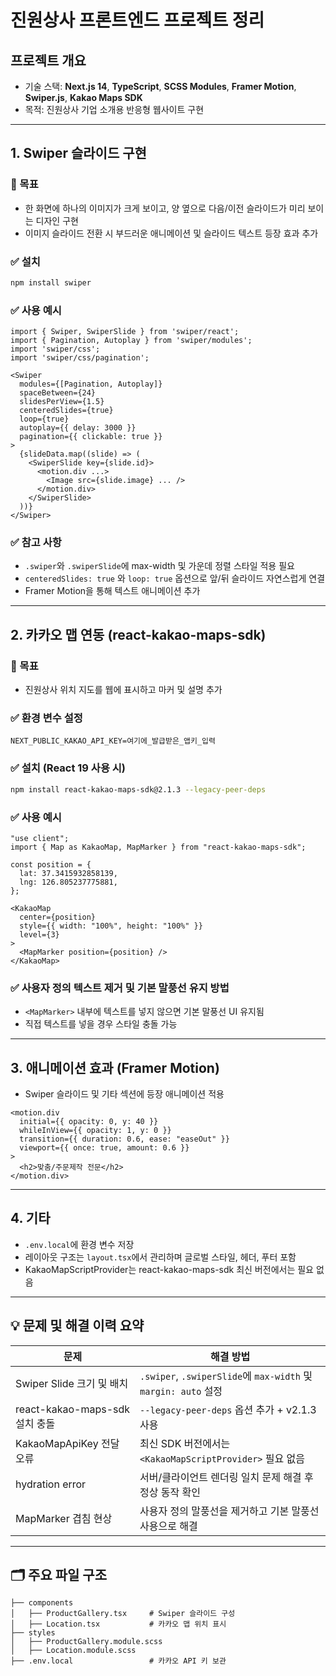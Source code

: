 # 진원상사 프론트엔드 프로젝트 정리

## 프로젝트 개요
- 기술 스택: **Next.js 14**, **TypeScript**, **SCSS Modules**, **Framer Motion**, **Swiper.js**, **Kakao Maps SDK**
- 목적: 진원상사 기업 소개용 반응형 웹사이트 구현

---

## 1. Swiper 슬라이드 구현

### 📌 목표
- 한 화면에 하나의 이미지가 크게 보이고, 양 옆으로 다음/이전 슬라이드가 미리 보이는 디자인 구현
- 이미지 슬라이드 전환 시 부드러운 애니메이션 및 슬라이드 텍스트 등장 효과 추가

### ✅ 설치
```bash
npm install swiper
```

### ✅ 사용 예시
```tsx
import { Swiper, SwiperSlide } from 'swiper/react';
import { Pagination, Autoplay } from 'swiper/modules';
import 'swiper/css';
import 'swiper/css/pagination';

<Swiper
  modules={[Pagination, Autoplay]}
  spaceBetween={24}
  slidesPerView={1.5}
  centeredSlides={true}
  loop={true}
  autoplay={{ delay: 3000 }}
  pagination={{ clickable: true }}
>
  {slideData.map((slide) => (
    <SwiperSlide key={slide.id}>
      <motion.div ...>
        <Image src={slide.image} ... />
      </motion.div>
    </SwiperSlide>
  ))}
</Swiper>
```

### ✅ 참고 사항
- `.swiper`와 `.swiperSlide`에 max-width 및 가운데 정렬 스타일 적용 필요
- `centeredSlides: true` 와 `loop: true` 옵션으로 앞/뒤 슬라이드 자연스럽게 연결
- Framer Motion을 통해 텍스트 애니메이션 추가

---

## 2. 카카오 맵 연동 (react-kakao-maps-sdk)

### 📌 목표
- 진원상사 위치 지도를 웹에 표시하고 마커 및 설명 추가

### ✅ 환경 변수 설정
```env
NEXT_PUBLIC_KAKAO_API_KEY=여기에_발급받은_앱키_입력
```

### ✅ 설치 (React 19 사용 시)
```bash
npm install react-kakao-maps-sdk@2.1.3 --legacy-peer-deps
```

### ✅ 사용 예시
```tsx
"use client";
import { Map as KakaoMap, MapMarker } from "react-kakao-maps-sdk";

const position = {
  lat: 37.3415932858139,
  lng: 126.805237775881,
};

<KakaoMap
  center={position}
  style={{ width: "100%", height: "100%" }}
  level={3}
>
  <MapMarker position={position} />
</KakaoMap>
```

### ✅ 사용자 정의 텍스트 제거 및 기본 말풍선 유지 방법
- `<MapMarker>` 내부에 텍스트를 넣지 않으면 기본 말풍선 UI 유지됨
- 직접 텍스트를 넣을 경우 스타일 충돌 가능

---

## 3. 애니메이션 효과 (Framer Motion)
- Swiper 슬라이드 및 기타 섹션에 등장 애니메이션 적용
```tsx
<motion.div
  initial={{ opacity: 0, y: 40 }}
  whileInView={{ opacity: 1, y: 0 }}
  transition={{ duration: 0.6, ease: "easeOut" }}
  viewport={{ once: true, amount: 0.6 }}
>
  <h2>맞춤/주문제작 전문</h2>
</motion.div>
```

---

## 4. 기타
- `.env.local`에 환경 변수 저장
- 레이아웃 구조는 `layout.tsx`에서 관리하며 글로벌 스타일, 헤더, 푸터 포함
- KakaoMapScriptProvider는 react-kakao-maps-sdk 최신 버전에서는 필요 없음

---

## 💡 문제 및 해결 이력 요약
| 문제 | 해결 방법 |
|------|-------------|
| Swiper Slide 크기 및 배치 | `.swiper`, `.swiperSlide`에 `max-width` 및 `margin: auto` 설정 |
| react-kakao-maps-sdk 설치 충돌 | `--legacy-peer-deps` 옵션 추가 + v2.1.3 사용 |
| KakaoMapApiKey 전달 오류 | 최신 SDK 버전에서는 `<KakaoMapScriptProvider>` 필요 없음 |
| hydration error | 서버/클라이언트 렌더링 일치 문제 해결 후 정상 동작 확인 |
| MapMarker 겹침 현상 | 사용자 정의 말풍선을 제거하고 기본 말풍선 사용으로 해결 |

---

## 🗂️ 주요 파일 구조
```
├── components
│   ├── ProductGallery.tsx     # Swiper 슬라이드 구성
│   ├── Location.tsx           # 카카오 맵 위치 표시
├── styles
│   ├── ProductGallery.module.scss
│   ├── Location.module.scss
├── .env.local                 # 카카오 API 키 보관
```

